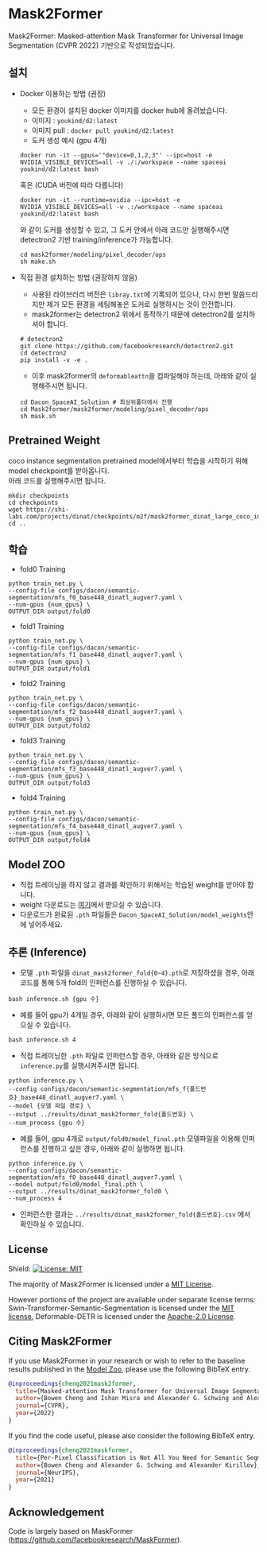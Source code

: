 # Mask2Former
Mask2Former: Masked-attention Mask Transformer for Universal Image Segmentation (CVPR 2022) 기반으로 작성되었습니다.

## 설치

- Docker 이용하는 방법 (권장)
  - 모든 환경이 설치된 docker 이미지를 docker hub에 올려놨습니다.
  - 이미지 : `youkind/d2:latest`
  - 이미지 pull : `docker pull youkind/d2:latest`
  - 도커 생성 예시 (gpu 4개)
  ```
  docker run -it --gpus='"device=0,1,2,3"' --ipc=host -e NVIDIA_VISIBLE_DEVICES=all -v ./:/workspace --name spaceai youkind/d2:latest bash
  ```
  혹은 (CUDA 버전에 따라 다릅니다)
  ```
  docker run -it --runtime=nvidia --ipc=host -e NVIDIA_VISIBLE_DEVICES=all -v .:/workspace --name spaceai youkind/d2:latest bash
  ```
  와 같이 도커를 생성할 수 있고, 그 도커 안에서 아래 코드만 실행해주시면 detectron2 기반 training/inference가 가능합니다.
  ```
  cd mask2former/modeling/pixel_decoder/ops
  sh make.sh
  ```


- 직접 환경 설치하는 방법 (권장하지 않음)
  - 사용된 라이브러리 버전은 `libray.txt`에 기록되어 있으나, 다시 한번 말씀드리지만 제가 모든 환경을 세팅해놓은 도커로 실행하시는 것이 안전합니다.
  - mask2former는 detectron2 위에서 동작하기 때문에 detectron2를 설치하셔야 합니다.
  ```
  # detectron2
  git clone https://github.com/facebookresearch/detectron2.git
  cd detectron2
  pip install -v -e .
  ```
  - 이후 mask2former의 `deformableattn`을 컴파일해야 하는데, 아래와 같이 실행해주시면 됩니다.
  ```
  cd Dacon_SpaceAI_Solution # 최상위폴더에서 진행
  cd Mask2former/mask2former/modeling/pixel_decoder/ops
  sh mask.sh
  ```

## Pretrained Weight
coco instance segmentation pretrained model에서부터 학습을 시작하기 위해 model checkpoint를 받아옵니다. <br>
아래 코드를 실행해주시면 됩니다.
```
mkdir checkpoints
cd checkpoints
wget https://shi-labs.com/projects/dinat/checkpoints/m2f/mask2former_dinat_large_coco_instance.pth
cd ..
```

## 학습

- fold0 Training
```
python train_net.py \
--config-file configs/dacon/semantic-segmentation/mfs_f0_base448_dinatl_augver7.yaml \
--num-gpus {num_gpus} \
OUTPUT_DIR output/fold0
```
- fold1 Training
```
python train_net.py \
--config-file configs/dacon/semantic-segmentation/mfs_f1_base448_dinatl_augver7.yaml \
--num-gpus {num_gpus} \
OUTPUT_DIR output/fold1
```
- fold2 Training
```
python train_net.py \
--config-file configs/dacon/semantic-segmentation/mfs_f2_base448_dinatl_augver7.yaml \
--num-gpus {num_gpus} \
OUTPUT_DIR output/fold2
```
- fold3 Training
```
python train_net.py \
--config-file configs/dacon/semantic-segmentation/mfs_f3_base448_dinatl_augver7.yaml \
--num-gpus {num_gpus} \
OUTPUT_DIR output/fold3
```
- fold4 Training
```
python train_net.py \
--config-file configs/dacon/semantic-segmentation/mfs_f4_base448_dinatl_augver7.yaml \
--num-gpus {num_gpus} \
OUTPUT_DIR output/fold4
```


## Model ZOO
- 직접 트레이닝을 하지 않고 결과를 확인하기 위해서는 학습된 weight를 받아야 합니다.
- weight 다운로드는 [여기](https://yonsei-my.sharepoint.com/personal/youkind_o365_yonsei_ac_kr/_layouts/15/onedrive.aspx?id=%2Fpersonal%2Fyoukind%5Fo365%5Fyonsei%5Fac%5Fkr%2FDocuments%2Fspaceai%2Fmodel%5Fweights&view=0)에서 받으실 수 있습니다.
- 다운로드가 완료된 `.pth` 파일들은 `Dacon_SpaceAI_Solution/model_weights`안에 넣어주세요.
  
## 추론 (Inference)

- 모델 `.pth` 파일을 `dinat_mask2former_fold{0~4}.pth`로 저장하셨을 경우, 아래 코드를 통해 5개 fold의 인퍼런스를 진행하실 수 있습니다.
```
bash inference.sh {gpu 수}
``` 
- 예를 들어 gpu가 4개일 경우, 아래와 같이 실행하시면 모든 폴드의 인퍼런스를 얻으실 수 있습니다. 
```
bash inference.sh 4 
```

- 직접 트레이닝한 `.pth` 파일로 인퍼런스할 경우, 아래와 같은 방식으로 `inference.py`를 실행시켜주시면 됩니다.

```
python inference.py \
--config configs/dacon/semantic-segmentation/mfs_f{폴드번호}_base448_dinatl_augver7.yaml \
--model {모델 파일 경로} \
--output ../results/dinat_mask2former_fold{폴드번호} \
--num_process {gpu 수}
``` 

- 예를 들어, gpu 4개로 `output/fold0/model_final.pth` 모델파일을 이용해 인퍼런스를 진행하고 싶은 경우, 아래와 같이 실행하면 됩니다.
```
python inference.py \
--config configs/dacon/semantic-segmentation/mfs_f0_base448_dinatl_augver7.yaml \
--model output/fold0/model_final.pth \
--output ../results/dinat_mask2former_fold0 \
--num_process 4
``` 

- 인퍼런스한 결과는 `../results/dinat_mask2former_fold{폴드번호}.csv` 에서 확인하실 수 있습니다.

## License

Shield: [![License: MIT](https://img.shields.io/badge/License-MIT-yellow.svg)](https://opensource.org/licenses/MIT)

The majority of Mask2Former is licensed under a [MIT License](LICENSE).


However portions of the project are available under separate license terms: Swin-Transformer-Semantic-Segmentation is licensed under the [MIT license](https://github.com/SwinTransformer/Swin-Transformer-Semantic-Segmentation/blob/main/LICENSE), Deformable-DETR is licensed under the [Apache-2.0 License](https://github.com/fundamentalvision/Deformable-DETR/blob/main/LICENSE).

## <a name="CitingMask2Former"></a>Citing Mask2Former

If you use Mask2Former in your research or wish to refer to the baseline results published in the [Model Zoo](MODEL_ZOO.md), please use the following BibTeX entry.

```BibTeX
@inproceedings{cheng2021mask2former,
  title={Masked-attention Mask Transformer for Universal Image Segmentation},
  author={Bowen Cheng and Ishan Misra and Alexander G. Schwing and Alexander Kirillov and Rohit Girdhar},
  journal={CVPR},
  year={2022}
}
```

If you find the code useful, please also consider the following BibTeX entry.

```BibTeX
@inproceedings{cheng2021maskformer,
  title={Per-Pixel Classification is Not All You Need for Semantic Segmentation},
  author={Bowen Cheng and Alexander G. Schwing and Alexander Kirillov},
  journal={NeurIPS},
  year={2021}
}
```

## Acknowledgement

Code is largely based on MaskFormer (https://github.com/facebookresearch/MaskFormer).
